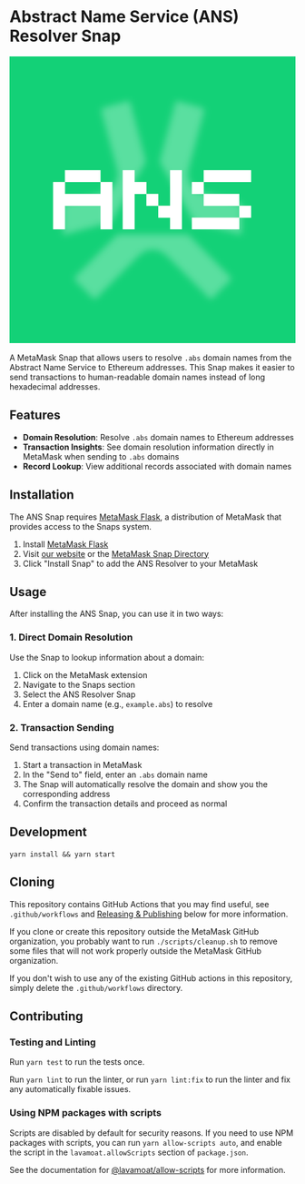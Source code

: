 # Abstract Name Service (ANS) Resolver Snap

![ANS Logo](/packages/snap/images/ANSavatar.png)

A MetaMask Snap that allows users to resolve `.abs` domain names from the Abstract Name Service to Ethereum addresses. This Snap makes it easier to send transactions to human-readable domain names instead of long hexadecimal addresses.

## Features

- **Domain Resolution**: Resolve `.abs` domain names to Ethereum addresses
- **Transaction Insights**: See domain resolution information directly in MetaMask when sending to `.abs` domains
- **Record Lookup**: View additional records associated with domain names

## Installation

The ANS Snap requires [MetaMask Flask](https://metamask.io/flask/), a distribution of MetaMask that provides access to the Snaps system.

1. Install [MetaMask Flask](https://metamask.io/flask/)
2. Visit [our website](https://abstractnamingservice.xyz) or the [MetaMask Snap Directory](https://snaps.metamask.io)
3. Click "Install Snap" to add the ANS Resolver to your MetaMask

## Usage

After installing the ANS Snap, you can use it in two ways:

### 1. Direct Domain Resolution

Use the Snap to lookup information about a domain:

1. Click on the MetaMask extension
2. Navigate to the Snaps section
3. Select the ANS Resolver Snap
4. Enter a domain name (e.g., `example.abs`) to resolve

### 2. Transaction Sending

Send transactions using domain names:

1. Start a transaction in MetaMask
2. In the "Send to" field, enter an `.abs` domain name
3. The Snap will automatically resolve the domain and show you the corresponding address
4. Confirm the transaction details and proceed as normal

## Development

```shell
yarn install && yarn start
```

## Cloning

This repository contains GitHub Actions that you may find useful, see
`.github/workflows` and [Releasing & Publishing](https://github.com/MetaMask/template-snap-monorepo/edit/main/README.md#releasing--publishing)
below for more information.

If you clone or create this repository outside the MetaMask GitHub organization,
you probably want to run `./scripts/cleanup.sh` to remove some files that will
not work properly outside the MetaMask GitHub organization.

If you don't wish to use any of the existing GitHub actions in this repository,
simply delete the `.github/workflows` directory.

## Contributing

### Testing and Linting

Run `yarn test` to run the tests once.

Run `yarn lint` to run the linter, or run `yarn lint:fix` to run the linter and
fix any automatically fixable issues.

### Using NPM packages with scripts

Scripts are disabled by default for security reasons. If you need to use NPM
packages with scripts, you can run `yarn allow-scripts auto`, and enable the
script in the `lavamoat.allowScripts` section of `package.json`.

See the documentation for [@lavamoat/allow-scripts](https://github.com/LavaMoat/LavaMoat/tree/main/packages/allow-scripts)
for more information.
